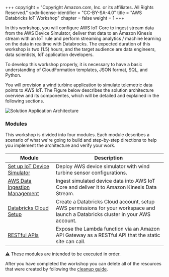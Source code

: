 +++
copyright = "Copyright Amazon.com, Inc. or its affiliates. All Rights Reserved."
spdx-license-identifier = "CC-BY-SA-4.0"
title = "AWS Databricks IoT Workshop"
chapter = false
weight = 1
+++

In this workshop, you will configure AWS IoT Core to ingest stream data from the AWS Device Simulator, deliver that data to an Amazon Kinesis stream with an IoT rule and perform streaming analytics / machine learning on the data in realtime with Databrocks. The expected duration of this workshop is two (1.5) hours, and the target audience are data engineers, data scientists, IoT application developers.

To develop this workshop properly, it is necessary to have a basic understanding of CloudFormation templates, JSON format, SQL, and Python.

You will provision a wind turbine application to simulate telemetric data points to AWS IoT. The Figure below describes the solution architecture overview and its componentes, which will be detailed and explained in the following sections.

![Solution Application Architecture](images/complete-architecture.png)

### Modules

This workshop is divided into four modules. Each module describes a scenario of
what we're going to build and step-by-step directions to help you implement the
architecture and verify your work.

| Module | Description |
| ---------------- | -------------------------------------------------------- |
| [Set up IoT Device Simulator][iot-device-simulator] | Deploy AWS device simulator with wind turbine sensor configurations. |
| [AWS Data Ingestion Management][aws-data-ingestion] | Ingest simulated device data into AWS IoT Core and deliver it to Amazon Kinesis Data Stream. |
| [Databricks Cloud Setup][databricks-cloud-setup] | Create a Databricks Cloud account, setup AWS permissions for your workspace and launch a Databricks cluster in your AWS account. |
| [RESTful APIs][restful-apis] | Expose the Lambda function via an Amazon API Gateway as a RESTful API that the static site can call. |

:warning: These modules are intended to be executed in order.

After you have completed the workshop you can delete all of the resources that were created by following the [cleanup guide][cleanup].

[setup]: setup
[iot-device-simulator]: iotdevicesimulator
[aws-data-ingestion]: awsdataingestion
[databricks-cloud-setup]: databrickscloudsetup
[restful-apis]: restfulapis
[cleanup]: cleanup
